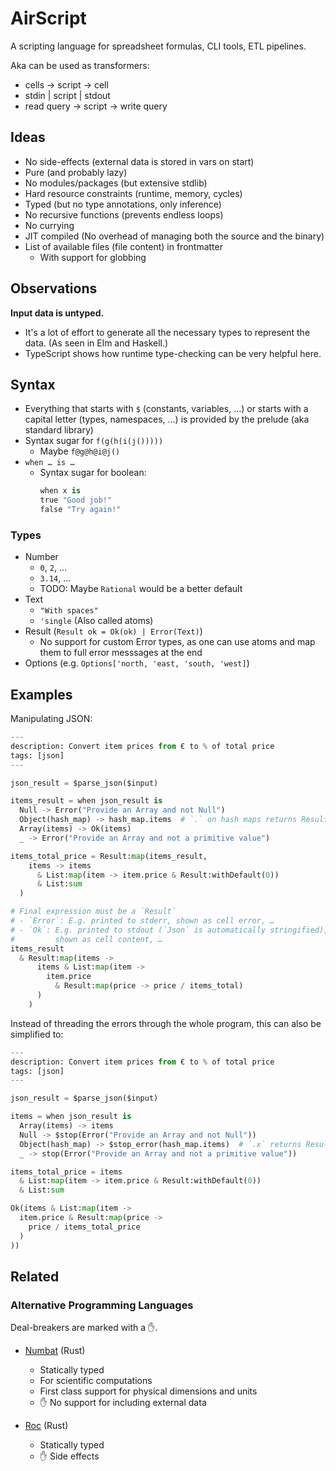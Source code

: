 # AirScript

A scripting language for spreadsheet formulas, CLI tools, ETL pipelines.

Aka can be used as transformers:
- cells → script → cell
- stdin | script | stdout
- read query → script → write query


## Ideas

- No side-effects (external data is stored in vars on start)
- Pure (and probably lazy)
- No modules/packages (but extensive stdlib)
- Hard resource constraints (runtime, memory, cycles)
- Typed (but no type annotations, only inference)
- No recursive functions (prevents endless loops)
- No currying
- JIT compiled (No overhead of managing both the source and the binary)
- List of available files (file content) in frontmatter
    - With support for globbing


## Observations

**Input data is untyped.**

- It's a lot of effort to generate all the necessary types
    to represent the data.
    (As seen in Elm and Haskell.)
- TypeScript shows how runtime type-checking can be very helpful here.

## Syntax

- Everything that starts with `$` (constants, variables, …)
    or starts with a capital letter (types, namespaces, …)
    is provided by the prelude (aka standard library)
- Syntax sugar for `f(g(h(i(j()))))`
    - Maybe `f@g@h@i@j()`
- `when … is …`
    - Syntax sugar for boolean:
      ```py
      when x is
      true "Good job!"
      false "Try again!"
      ```


### Types

- Number
    - `0`, `2`, …
    - `3.14`, …
    - TODO: Maybe `Rational` would be a better default
- Text
    - `"With spaces"`
    - `'single` (Also called atoms)
- Result (`Result ok = Ok(ok) | Error(Text)`)
    - No support for custom Error types,
      as one can use atoms and map them
      to full error messsages at the end
- Options (e.g. `Options['north, 'east, 'south, 'west]`)


## Examples

Manipulating JSON:

```py
---
description: Convert item prices from € to % of total price
tags: [json]
---

json_result = $parse_json($input)

items_result = when json_result is
  Null -> Error("Provide an Array and not Null")
  Object(hash_map) -> hash_map.items  # `.` on hash maps returns Result
  Array(items) -> Ok(items)
  _ -> Error("Provide an Array and not a primitive value")

items_total_price = Result:map(items_result,
    items -> items
      & List:map(item -> item.price & Result:withDefault(0))
      & List:sum
  )

# Final expression must be a `Result`
# - `Error`: E.g. printed to stderr, shown as cell error, …
# - `Ok`: E.g. printed to stdout (`Json` is automatically stringified),
#         shown as cell content, …
items_result
  & Result:map(items ->
      items & List:map(item ->
        item.price
          & Result:map(price -> price / items_total)
      )
    )
```


Instead of threading the errors through the whole program,
this can also be simplified to:

```py
---
description: Convert item prices from € to % of total price
tags: [json]
---

json_result = $parse_json($input)

items = when json_result is
  Array(items) -> items
  Null -> $stop(Error("Provide an Array and not Null"))
  Object(hash_map) -> $stop_error(hash_map.items)  # `.x` returns Result
  _ -> stop(Error("Provide an Array and not a primitive value"))

items_total_price = items
  & List:map(item -> item.price & Result:withDefault(0))
  & List:sum

Ok(items & List:map(item ->
  item.price & Result:map(price ->
    price / items_total_price
  )
))
```


## Related

### Alternative Programming Languages

Deal-breakers are marked with a ✋.

- [Numbat](https://numbat.dev) (Rust)
    - Statically typed
    - For scientific computations
    - First class support for physical dimensions and units
    - ✋ No support for including external data

- [Roc](https://www.roc-lang.org) (Rust)
    - Statically typed
    - ✋ Side effects
